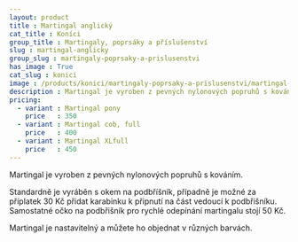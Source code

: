 ```yaml
---
layout: product
title : Martingal anglický
cat_title : Koníci
group_title : Martingaly, poprsáky a příslušenství
slug : martingal-anglicky
group_slug : martingaly-poprsaky-a-prislusenstvi
has_image : True
cat_slug : konici
image : /products/konici/martingaly-poprsaky-a-prislusenstvi/martingal-anglicky.jpg
description : Martingal je vyroben z pevných nylonových popruhů s kováním.
pricing:
  - variant : Martingal pony
    price   : 350
  - variant : Martingal cob, full
    price   : 400
  - variant : Martingal XLfull
    price   : 450
---
```


Martingal je vyroben z pevných nylonových popruhů s kováním.

Standardně je vyráběn s okem na podbříšník, případně je možné za příplatek 30&nbsp;Kč přidat karabinku k připnutí na část vedoucí k podbřišníku.
Samostatné očko na podbřišník pro rychlé odepínání martingalu stojí 50&nbsp;Kč.

Martingal je nastavitelný a můžete ho objednat v různých barvách.

